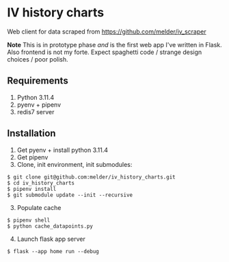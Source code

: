 # IV history charts

Web client for data scraped from https://github.com/melder/iv_scraper

**Note** This is in prototype phase _and_ is the first web app I've written in Flask. Also frontend is not my forte. Expect spaghetti code / strange design choices / poor polish.

## Requirements

1. Python 3.11.4
2. pyenv + pipenv
3. redis7 server

## Installation

1. Get pyenv + install python 3.11.4
2. Get pipenv
3. Clone, init environment, init submodules:

```
$ git clone git@github.com:melder/iv_history_charts.git
$ cd iv_history_charts
$ pipenv install
$ git submodule update --init --recursive
```

3. Populate cache

```
$ pipenv shell
$ python cache_datapoints.py
```

4. Launch flask app server

```
$ flask --app home run --debug
```
